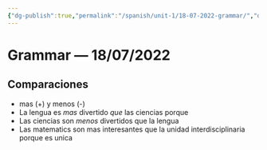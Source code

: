 ```yaml
---
{"dg-publish":true,"permalink":"/spanish/unit-1/18-07-2022-grammar/","dgHomeLink":true,"dgPassFrontmatter":false}
---
```


# Grammar — 18/07/2022

## Comparaciones 
- mas (+) y menos (-)
- La lengua es *mas* divertido *que* las ciencias porque
- Las ciencias son *menos* divertidos que la lengua
- Las matematics son mas interesantes que la unidad interdisciplinaria porque es unica

